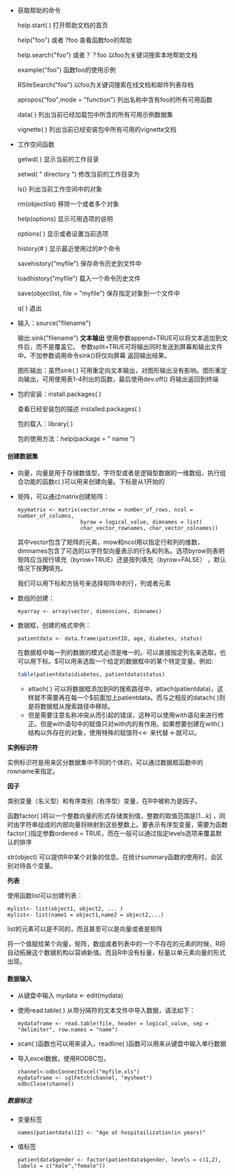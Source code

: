 * 获取帮助的命令

  help.start( ) 打开帮助文档的首页

  help("foo")  或者 ?foo  查看函数foo的帮助

  help.search("foo")  或者？？foo   以foo为关键词搜索本地帮助文档

  example("foo")   函数foo的使用示例

  RSiteSearch("foo")  以foo为关键词搜索在线文档和邮件列表存档

  apropos("foo",mode = "function")  列出名称中含有foo的所有可用函数

  data( ) 列出当前已经加载包中所含的所有可用示例数据集

  vignette( )  列出当前已经安装包中所有可用的vignette文档



* 工作空间函数

  getwd( ) 显示当前的工作目录

  setwd( " directory ") 修改当前的工作目录为

  ls() 列出当前工作空间中的对象

  rm(objectlist)  移除一个或者多个对象

  help(options)  显示可用选项的说明

  options( ) 显示或者设置当前选项

  history(# )  显示最近使用过的#个命令

  savehistory("myfile") 保存命令历史到文件中

  loadhistory("myfile") 载入一个命令历史文件

  save(objectlist, file = "myfile")  保存指定对象到一个文件中

  q( ) 退出

* 输入：source("filename")

  输出:sink("filename") **文本输出**  使用参数append=TRUE可以将文本追加到文件后，而不是覆盖它。
  参数split=TRUE可将输出同时发送到屏幕和输出文件中。不加参数调用命令sink()将仅向屏幕
  返回输出结果。

  图形输出：虽然sink( ) 可用重定向文本输出，对图形输出没有影响。图形重定向输出，可用使用表1-4列出的函数，最后使用dev.off() 将输出返回到终端

* 包的安装：install.packages( ) 

  查看已经安装包的描述 installed.packages( )

  包的载入：library( )

  包的使用方法：help(package = " name ")

#### 创建数据集

* 向量，向量是用于存储数值型，字符型或者是逻辑型数据的一维数组，执行组合功能的函数c( )可以用来创建向量。下标是从1开始的

* 矩阵，可以通过matrix创建矩阵：

  ```
  myymatrix <- matrix(vector,nrow = number_of_rows, ncol = number_of_columns,
                      byrow = logical_value, dimnames = list(
                      char_vector_rownames, char_vector_colnames))
  ```

  其中vector包含了矩阵的元素，nrow和ncol用以指定行和列的维数，dimnames包含了可选的以字符型向量表示的行名和列名。选项byrow则表明矩阵应当按行填充（byrow=TRUE）还是按列填充（byrow=FALSE） ，默认情况下按**列**填充。

  我们可以用下标和方括号来选择矩阵中的行，列或者元素

* 数组的创建：

  ```
  myarray <- array(vector, dimensions, dimnames)
  ```

* 数据框，创建的格式举例：

  ```
  patientdata <- data.frame(patientID, age, diabetes, status)
  ```

  在数据框中每一列的数据的模式必须是唯一的。可以直接指定列名来选取，也可以用下标。$可以用来选取一个给定的数据框中的某个特定变量。例如:

  ```R
  table(patientdata$diabetes, patientdata$status)
  ```

  * attach(  ) 可以将数据框添加到R的搜索路径中。attach(patientdata)，这样就不需要再在每一个$前面加上patientdata。而与之相反的datach( )则是将数据框从搜索路径中移除。
  * 但是需要注意名称冲突从而引起的错误，这种可以使用with语句来进行修正。但是with语句中的赋值只对with内的有作用。如果想要创建在with( )结构以外存在的对象，使用特殊的赋值符<<- 来代替 <-就可以。

**实例标识符** 

实例标识符是用来区分数据集中不同的个体的，可以通过数据框函数中的rowname来指定。



**因子** 

类别变量（名义型）和有序类别（有序型）变量，在R中被称为是因子。

函数factor( )将以一个整数向量的形式存储类别值，整数的取值范围是$[1\dots k]$ ，同时由字符串组成的内部向量将映射到这些整数上。要表示有序型变量，需要为函数factor( )指定参数ordered = TRUE，而在一般可以通过指定levels选项来覆盖默认的排序

str(object) 可以提供R中某个对象的信息。在统计summary函数的使用时，会区别对待各个变量。



**列表** 

使用函数list可以创建列表：

```
mylist<- list(object1, object2, ... )
mylist<- list(name1 = object1,name2 = object2,...)
```
list的元素可以是不同的，而且甚至可以是向量或者是矩阵

将一个值赋给某个向量，矩阵，数组或者列表中的一个不存在的元素的时候，R将自动拓展这个数据机构以容纳新值。而且R中没有标量，标量以单元素向量的形式出现。

#### 数据输入

* 从键盘中输入 mydata <- edit(mydata)

* 使用read.table( ) 从带分隔符的文本文件中导入数据，语法如下：

  ```
  mydataframe <- read.table(file, header = logical_value, sep = "delimiter", row.names = "name")
  ```

* scan( )函数也可以用来读入，readline( )函数可以用来从键盘中输入单行数据

* 导入excel数据，使用RODBC包，

  ```
  channel<-odbcConnectExcel("myfile.xls")
  mydataframe <- sqlFetch(channel, "mysheet")
  odbcClose(channel)
  ```



##### 数据标注

* 变量标签

  ```
  names(patientdata)[2] <- "Age at hospitailization(in years)"
  ```

* 值标签

  ```
  patientdata$gender <- factor(patientdata$gender, levels = c(1,2), labels = c("male","female"))
  ```

  ​

  ​